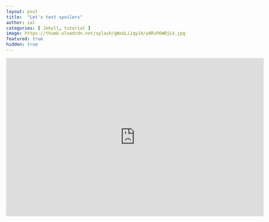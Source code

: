 ```yaml
---
layout: post
title:  "Let's test spoilers"
author: sal
categories: [ Jekyll, tutorial ]
image: https://thumb.oloadcdn.net/splash/gWxbLi1qy14/y0RsP6W0jLk.jpg
featured: true
hidden: true
---
```


<iframe src="https://openload.co/embed/gWxbLi1qy14/test.mp4" scrolling="no" frameborder="0" width="700" height="430" allowfullscreen="true" webkitallowfullscreen="true" mozallowfullscreen="true"></iframe>
